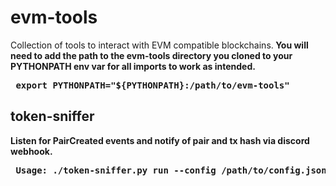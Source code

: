 # evm-tools
Collection of tools to interact with EVM compatible blockchains.<b>
You will need to add the path to the evm-tools directory you cloned to your PYTHONPATH env var for all imports to work as intended.
<pre>
 export PYTHONPATH="${PYTHONPATH}:/path/to/evm-tools"
</pre>

## token-sniffer
Listen for PairCreated events and notify of pair and tx hash via discord webhook.
<pre>
 Usage: ./token-sniffer.py run --config /path/to/config.json
</pre>
